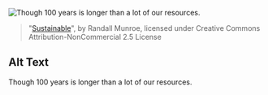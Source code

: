 ![Though 100 years is longer than a lot of our resources.](https://imgs.xkcd.com/comics/sustainable.png)
> "[Sustainable](https://xkcd.com/1007/)", by Randall Munroe, licensed under Creative Commons Attribution-NonCommercial 2.5 License

## Alt Text
Though 100 years is longer than a lot of our resources.

